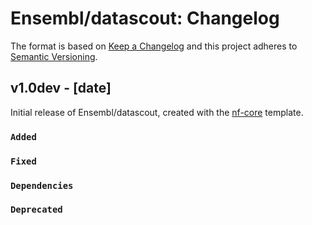 # Ensembl/datascout: Changelog

The format is based on [Keep a Changelog](https://keepachangelog.com/en/1.0.0/)
and this project adheres to [Semantic Versioning](https://semver.org/spec/v2.0.0.html).

## v1.0dev - [date]

Initial release of Ensembl/datascout, created with the [nf-core](https://nf-co.re/) template.

### `Added`

### `Fixed`

### `Dependencies`

### `Deprecated`
